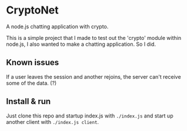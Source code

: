 CryptoNet
=========

A node.js chatting application with crypto.

This is a simple project that I made to test out the 'crypto' module within node.js, I also wanted to make a chatting application.
So I did.

## Known issues

If a user leaves the session and another rejoins, the server can't receive some of the data. (?)

## Install & run

Just clone this repo and startup index.js with `./index.js` and start up another client with `./index.js client`.

